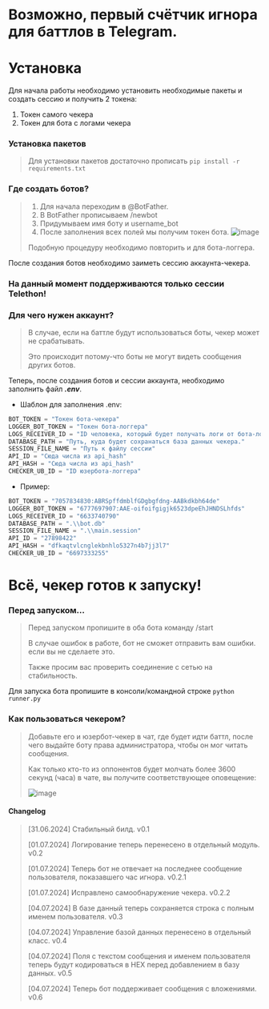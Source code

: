 # Возможно, первый счётчик игнора для баттлов в Telegram.


# Установка
Для начала работы необходимо установить необходимые пакеты и создать сессию и получить 2 токена:
1. Токен самого чекера
2. Токен для бота с логами чекера

### Установка пакетов
> Для установки пакетов достаточно прописать `pip install -r requirements.txt`

### Где создать ботов?
> 1. Для начала переходим в @BotFather.
> 2. В BotFather прописываем /newbot
> 3. Придумываем имя боту и username_bot
> 4. После заполнения всех полей мы получим токен бота.
> ![image](https://github.com/internetrvze/timechecker/assets/65215768/f1cbd8b1-a865-4ddb-b682-9761ed820d51)
>
> Подобную процедуру необходимо повторить и для бота-логгера.

После создания ботов необходимо заиметь сессию аккаунта-чекера.
### На данный момент поддерживаются только сессии Telethon!

### Для чего нужен аккаунт?
> В случае, если на баттле будут использоваться боты, чекер может не срабатывать.
>
> Это происходит потому-что боты не могут видеть сообщения других ботов.

Теперь, после создания ботов и сессии аккаунта, необходимо заполнить файл ***.env***.
- Шаблон для заполнения .env:
```python
BOT_TOKEN = "Токен бота-чекера"
LOGGER_BOT_TOKEN = "Токен бота-логгера"
LOGS_RECEIVER_ID = "ID человека, который будет получать логи от бота-логгера"
DATABASE_PATH = "Путь, куда будет сохранаться база данных чекера."
SESSION_FILE_NAME = "Путь к файлу сессии"
API_ID = "Сюда числа из api_hash"
API_HASH = "Сюда числа из api_hash"
CHECKER_UB_ID = "ID юзербота-логгера"
```
- Пример:
```python
BOT_TOKEN = "7057834830:ABRSpffdmblfGDgbgfdng-AABkdkbh64de"
LOGGER_BOT_TOKEN = "6777697907:AAE-oifoifgigjk6523dpeEhJHNDSLhfds"
LOGS_RECEIVER_ID = "6633740790"
DATABASE_PATH = ".\\bot.db"
SESSION_FILE_NAME = ".\\main.session"
API_ID = "27898422"
API_HASH = "dfkaqtvlcnglekbnhlo5327n4b7jj3l7"
CHECKER_UB_ID = "6697333255"
```

# Всё, чекер готов к запуску!

### Перед запуском...
> Перед запуском пропишите в оба бота команду /start
>
> В случае ошибок в работе, бот не сможет отправить вам ошибки. если вы не сделаете это.
> 
> Также просим вас проверить соединение с сетью на стабильность.

Для запуска бота пропишите в консоли/командной строке `python runner.py`


### Как пользоваться чекером?
> Добавьте его и юзербот-чекер в чат, где будет идти баттл, после чего выдайте боту права администратора, чтобы он мог читать сообщения.
>
> Как только кто-то из оппонентов будет молчать более 3600 секунд (часа) в чате, вы получите соответствующее оповещение:
> 
> ![image](https://github.com/internetrvze/timechecker/assets/65215768/ab81f9a2-044d-4e12-af2f-dd833c649144)







#### Changelog
> [31.06.2024] Стабильный билд. v0.1
> 
> [01.07.2024] Логирование теперь перенесено в отдельный модуль. v0.2
>
> [01.07.2024] Теперь бот не отвечает на последнее сообщение пользователя, показавшего час игнора. v0.2.1
> 
> [01.07.2024] Исправлено самообнаружение чекера. v0.2.2
> 
> [04.07.2024] В базе данный теперь сохраняется строка с полным именем пользователя. v0.3
> 
> [04.07.2024] Управление базой данных перенесено в отдельный класс. v0.4
> 
> [04.07.2024] Поля с текстом сообщения и именем пользователя теперь будут кодироваться в HEX перед добавлением в базу данных. v0.5
> 
> [04.07.2024] Теперь бот поддерживает сообщения с вложениями. v0.6
